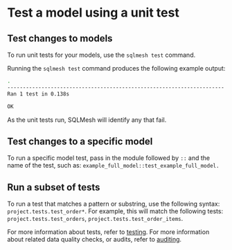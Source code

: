 # Test a model using a unit test

## Test changes to models

To run unit tests for your models, use the `sqlmesh test` command.

Running the `sqlmesh test` command produces the following example output:

```bash
.
----------------------------------------------------------------------
Ran 1 test in 0.138s

OK
```

As the unit tests run, SQLMesh will identify any that fail.

## Test changes to a specific model

To run a specific model test, pass in the module followed by `::` and the name of the test, such as: `example_full_model::test_example_full_model.`

## Run a subset of tests

To run a test that matches a pattern or substring, use the following syntax: `project.tests.test_order*`.
For example, this will match the following tests: `project.tests.test_orders`, `project.tests.test_order_items`.

For more information about tests, refer to [testing](../concepts/tests.md).
For more information about related data quality checks, or audits, refer to [auditing](../concepts/tests.md).
